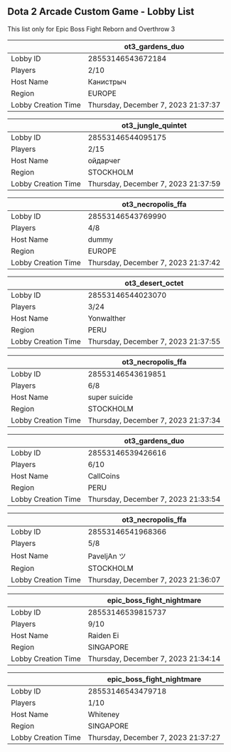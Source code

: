 ## Dota 2 Arcade Custom Game - Lobby List

This list only for Epic Boss Fight Reborn and Overthrow 3

|  | ot3_gardens_duo |
| ------ | ------ |
| Lobby ID | 28553146543672184 |
| Players | 2/10 |
| Host Name | Канистрыч |
| Region | EUROPE |
| Lobby Creation Time | Thursday, December 7, 2023 21:37:37 |


|  | ot3_jungle_quintet |
| ------ | ------ |
| Lobby ID | 28553146544095175 |
| Players | 2/15 |
| Host Name | ойдарчег |
| Region | STOCKHOLM |
| Lobby Creation Time | Thursday, December 7, 2023 21:37:59 |


|  | ot3_necropolis_ffa |
| ------ | ------ |
| Lobby ID | 28553146543769990 |
| Players | 4/8 |
| Host Name | dummy |
| Region | EUROPE |
| Lobby Creation Time | Thursday, December 7, 2023 21:37:42 |


|  | ot3_desert_octet |
| ------ | ------ |
| Lobby ID | 28553146544023070 |
| Players | 3/24 |
| Host Name | Yonwalther |
| Region | PERU |
| Lobby Creation Time | Thursday, December 7, 2023 21:37:55 |


|  | ot3_necropolis_ffa |
| ------ | ------ |
| Lobby ID | 28553146543619851 |
| Players | 6/8 |
| Host Name | super suicide |
| Region | STOCKHOLM |
| Lobby Creation Time | Thursday, December 7, 2023 21:37:34 |


|  | ot3_gardens_duo |
| ------ | ------ |
| Lobby ID | 28553146539426616 |
| Players | 6/10 |
| Host Name | CallCoins |
| Region | PERU |
| Lobby Creation Time | Thursday, December 7, 2023 21:33:54 |


|  | ot3_necropolis_ffa |
| ------ | ------ |
| Lobby ID | 28553146541968366 |
| Players | 5/8 |
| Host Name | PaveljAn ツ |
| Region | STOCKHOLM |
| Lobby Creation Time | Thursday, December 7, 2023 21:36:07 |


|  | epic_boss_fight_nightmare |
| ------ | ------ |
| Lobby ID | 28553146539815737 |
| Players | 9/10 |
| Host Name | Raiden Ei |
| Region | SINGAPORE |
| Lobby Creation Time | Thursday, December 7, 2023 21:34:14 |


|  | epic_boss_fight_nightmare |
| ------ | ------ |
| Lobby ID | 28553146543479718 |
| Players | 1/10 |
| Host Name | Whiteney |
| Region | SINGAPORE |
| Lobby Creation Time | Thursday, December 7, 2023 21:37:27 |


